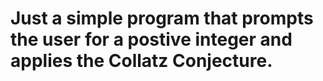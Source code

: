# Just a simple program that prompts the user for a postive integer and applies the Collatz Conjecture.
